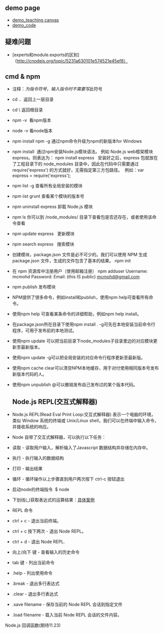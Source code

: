 ## demo page
* [demo_teaching canvas](https://segmentfault.com/a/1190000008278925)
* [demo_code](https://demo.luckyw.cn/)

## 疑难问题
* [experts和module.exports的区别]（http://cnodejs.org/topic/5231a630101e574521e45ef8）

## cmd & npm  
* 注释：$为指令符号，输入指令时不需要写$此符号
* cd ..  返回上一层目录
* cd \ 返回根目录
* npm -v  看npm版本
* node -v 看node版本
* npm install npm -g 通过npm命令升级为npm的新版本for Windows
* npm install <Module Name>  通过npm安装Node.js模块语法。
  例如  Node.js web框架模块 express。则表达为：  npm install express  
  安装好之后，express 包就放在了工程目录下的 node_modules 目录中，因此在代码中只需要通过 require('express') 的方式就好，无需指定第三方包路径。
  例如：var express = require('express');
* npm list -g  查看所有全局安装的模块
* npm iist grunt  查看某个模块的版本号
* npm uninstall express   卸载 Node.js 模块
* npm ls  你可以到 /node_modules/ 目录下查看包是否还存在，或者使用该命令查看
* npm update express   更新模块
* npm search express   搜索模块
* 创建模块，package.json 文件是必不可少的。我们可以使用 NPM 生成 package.json 文件，生成的文件包含了基本的结果。
  npm init
* 在 npm 资源库中注册用户（使用邮箱注册）
  npm adduser
  Username: mcmohd
  Password:
  Email: (this IS public) mcmohd@gmail.com
* npm publish  发布模块
* NPM提供了很多命令，例如install和publish，使用npm help可查看所有命令。
* 使用npm help <command>可查看某条命令的详细帮助，例如npm help install。
* 在package.json所在目录下使用npm install . -g可先在本地安装当前命令行程序，可用于发布前的本地测试。
* 使用npm update <package>可以把当前目录下node_modules子目录里边的对应模块更新至最新版本。
* 使用npm update <package> -g可以把全局安装的对应命令行程序更新至最新版。
* 使用npm cache clear可以清空NPM本地缓存，用于对付使用相同版本号发布新版本代码的人。
* 使用npm unpublish <package>@<version>可以撤销发布自己发布过的某个版本代码。
  
  ## Node.js REPL(交互式解释器)
* Node.js REPL(Read Eval Print Loop:交互式解释器) 表示一个电脑的环境，类似 Window 系统的终端或 Unix/Linux shell，我们可以在终端中输入命令，并接收系统的响应。
* Node 自带了交互式解释器，可以执行以下任务：
* 读取 - 读取用户输入，解析输入了Javascript 数据结构并存储在内存中。
* 执行 - 执行输入的数据结构
* 打印 - 输出结果
* 循环 - 循环操作以上步骤直到用户两次按下 ctrl-c 按钮退出
* 启动node的终端指令  $ node
* 下划线(_)获取表达式的运算结果：[具体案例](http://www.runoob.com/nodejs/nodejs-repl.html)
* REPL 命令
* ctrl + c - 退出当前终端。
* ctrl + c 按下两次 - 退出 Node REPL。
* ctrl + d - 退出 Node REPL.
* 向上/向下 键 - 查看输入的历史命令
* tab 键 - 列出当前命令
* .help - 列出使用命令
* .break - 退出多行表达式
* .clear - 退出多行表达式
* .save filename - 保存当前的 Node REPL 会话到指定文件
* .load filename - 载入当前 Node REPL 会话的文件内容。

Node.js 回调函数(期待11.23)
